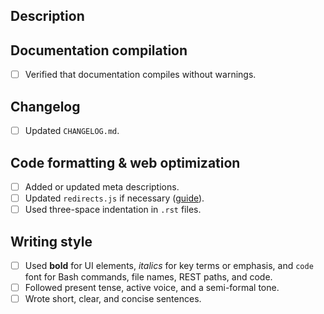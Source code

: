 <!--
## Pull Request guidelines
This template outlines essential sections for new pull requests.

We greatly appreciate community contributions! If this is a community PR, please add the "contribution" label for proper tracking.

### Community contributions advice
We recommend making PRs from the current branch. For example, if Wazuh 4.10.1 is the latest release, use the `4.10` branch.
-->

## Description
<!--
Provide a clear and concise description of how this PR addresses the problem.
If this PR resolves an issue, use the `closes` keyword followed by the issue number (e.g., "closes #123").
-->

## Documentation compilation
- [ ] Verified that documentation compiles without warnings.

## Changelog
- [ ] Updated `CHANGELOG.md`.

## Code formatting & web optimization
- [ ] Added or updated meta descriptions.
- [ ] Updated `redirects.js` if necessary ([guide](https://github.com/wazuh/wazuh-documentation/blob/master/NEW_RELEASE.md)).
- [ ] Used three-space indentation in `.rst` files.

## Writing style
- [ ] Used **bold** for UI elements, _italics_ for key terms or emphasis, and `code` font for Bash commands, file names, REST paths, and code.
- [ ] Followed present tense, active voice, and a semi-formal tone.
- [ ] Wrote short, clear, and concise sentences.
